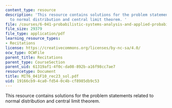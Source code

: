 ```yaml
---
content_type: resource
description: 'This resource contains solutions for the problem statements related
  to normal distribution and central limit theorem. '
file: /courses/6-041-probabilistic-systems-analysis-and-applied-probability-fall-2010/19166cb94ca0fd540c4bcf8985db9c53_MIT6_041F10_rec23_sol.pdf
file_size: 29379
file_type: application/pdf
learning_resource_types:
- Recitations
license: https://creativecommons.org/licenses/by-nc-sa/4.0/
ocw_type: OCWFile
parent_title: Recitations
parent_type: CourseSection
parent_uid: 61319af1-4f0c-da08-892b-a16f98cc7ae7
resourcetype: Document
title: MIT6_041F10_rec23_sol.pdf
uid: 19166cb9-4ca0-fd54-0c4b-cf8985db9c53
---
```

This resource contains solutions for the problem statements related to normal distribution and central limit theorem. 